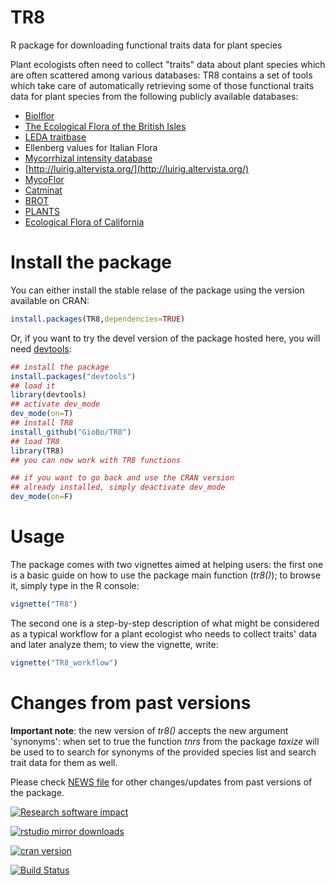 TR8
===

R package for downloading functional traits data for plant species


Plant ecologists often need to collect "traits" data about plant species which are 
often scattered among various databases: TR8 contains a set of tools which take care of
automatically retrieving some of those functional traits data for plant species from 
the following publicly available databases:

* [Biolflor](http://www2.ufz.de/biolflor/index.jsp)
* [The Ecological Flora of the British Isles](http://www.ecoflora.co.uk/)
* [LEDA traitbase](http://www.leda-traitbase.org/LEDAportal/)
* Ellenberg values for Italian Flora
* [Mycorrhizal intensity database](http://esapubs.org/Archive/ecol/E093/059/default.htm)
* [http://luirig.altervista.org/](http://luirig.altervista.org/)
* [MycoFlor](http://www.esajournals.org/doi/abs/10.1890/12-1700.1)
* [Catminat](http://perso.wanadoo.fr/philippe.julve/catminat.htm)
* [BROT](http://www.uv.es/jgpausas/brot.htm)
* [PLANTS](http://www.bricol.net/)
* [Ecological Flora of California](http://ucjeps.berkeley.edu/efc/)




Install the package
==================

  You can either install the stable relase of the package using the version available on CRAN:

```R
install.packages(TR8,dependencies=TRUE)
```

  Or, if you want to try the devel version of the package hosted here, you will need [devtools](https://github.com/hadley/devtools):
  
```R
## install the package
install.packages("devtools")
## load it
library(devtools)
## activate dev_mode
dev_mode(on=T)
## install TR8
install_github("GioBo/TR8")
## load TR8
library(TR8)
## you can now work with TR8 functions

## if you want to go back and use the CRAN version
## already installed, simply deactivate dev_mode
dev_mode(on=F)
```


Usage
=====

  The package comes with two vignettes aimed at helping users: the first one is a basic guide on how to use the package main function (_tr8()_); to browse it, simply type in the R console:
  
  
```R
vignette("TR8")
```
  
  The second one is a step-by-step description of what might be considered as a typical workflow for a plant ecologist who needs to collect traits' data and later analyze them; to view the vignette, write:
  
```R
vignette("TR8_workflow")
```
  



Changes from past versions
==========================


  **Important note**: the new version of _tr8()_ accepts the new argument 'synonyms': when set to true the function _tnrs_ from the package _taxize_ will be used to to search for synonyms of the provided species list and search trait data for them as well. 

   Please check [NEWS file](https://github.com/GioBo/TR8/blob/master/NEWS) for other changes/updates from past versions of the package.


[![Research software impact](http://depsy.org/api/package/cran/TR8/badge.svg)](http://depsy.org/package/r/TR8)

[![rstudio mirror downloads](http://cranlogs.r-pkg.org/badges/TR8)](https://github.com/metacran/cranlogs.app)

[![cran version](http://www.r-pkg.org/badges/version/TR8)](http://cran.rstudio.com/web/packages/TR8)

[![Build Status](https://travis-ci.org/GioBo/TR8.svg?branch=master)](https://travis-ci.org/GioBo/TR8)
